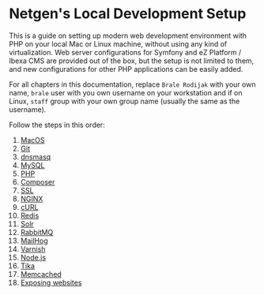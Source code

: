# Netgen's Local Development Setup

This is a guide on setting up modern web development environment with PHP on
your local Mac or Linux machine, without using any kind of virtualization. Web
server configurations for Symfony and eZ Platform / Ibexa CMS are provided out
of the box, but the setup is not limited to them, and new configurations for
other PHP applications can be easily added.

For all chapters in this documentation, replace `Brale Rodijak` with your own
name, `brale` user with you own username on your workstation and if on Linux,
`staff` group with your own group name (usually the same as the username).

Follow the steps in this order:

1. [MacOS](macos)
1. [Git](git)
1. [dnsmasq](dnsmasq)
1. [MySQL](mysql)
1. [PHP](php)
1. [Composer](composer)
1. [SSL](ssl)
1. [NGINX](nginx)
1. [cURL](curl)
1. [Redis](redis)
1. [Solr](solr)
1. [RabbitMQ](rabbitmq)
1. [MailHog](mailhog)
1. [Varnish](varnish)
1. [Node.js](nodejs)
1. [Tika](tika)
1. [Memcached](memcached)
1. [Exposing websites](exposing)
